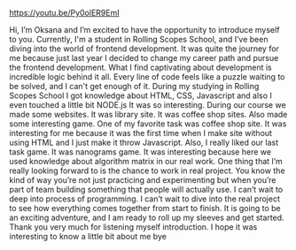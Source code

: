 https://youtu.be/Py0olER9EmI

Hi, I’m Oksana and I’m excited to have the opportunity to introduce myself to you.
Currently, I'm a student in Rolling Scopes School, and I’ve been diving into the world of frontend development.
It was quite the journey for me because just last year I decided to change my career path and pursue the frontend development.
What I find captivating about development is incredible logic behind it all. Every line of code feels like a puzzle waiting to be solved, and I can't get enough of it.
During my studying in Rolling Scopes School I got knowledge about HTML, CSS, Javascript and also I even touched a little bit NODE.js It was so interesting.
During our course we made some websites. It was library site. It was coffee shop sites. Also made some interesting game.
One of my favorite task was coffee shop site. It was interesting for me because it was the first time when I make site without using HTML and I just make it throw Javascript.
Also, I really liked our last task game. It was nanograms game. It was interesting because here we used knowledge about algorithm matrix in our real work.
One thing that I’m really looking forward to is the chance to work in real project. You know the kind of way you’re not just practicing and experimenting but when you’re part of team building something that people will actually use.
I can’t wait to deep into process of programming. I can’t wait to dive into the real project to see how everything comes together from start to finish.
It is going to be an exciting adventure, and I am ready to roll up my sleeves and get started.
Thank you very much for listening myself introduction. I hope it was interesting to know a little bit about me bye
